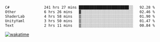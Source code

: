 <!--START_SECTION:waka-->

```txt
C#                241 hrs 27 mins ███████████████████████░░   92.28 %
Other             6 hrs 26 mins   ▓░░░░░░░░░░░░░░░░░░░░░░░░   02.46 %
ShaderLab         4 hrs 58 mins   ▒░░░░░░░░░░░░░░░░░░░░░░░░   01.90 %
UnityYaml         3 hrs 50 mins   ▒░░░░░░░░░░░░░░░░░░░░░░░░   01.47 %
Text              2 hrs 11 mins   ▒░░░░░░░░░░░░░░░░░░░░░░░░   00.84 %
```

<!--END_SECTION:waka-->
[![wakatime](https://wakatime.com/badge/user/6c2f442e-41b4-42e3-bc06-d5d8203ad1da.svg)](https://wakatime.com/@6c2f442e-41b4-42e3-bc06-d5d8203ad1da)
